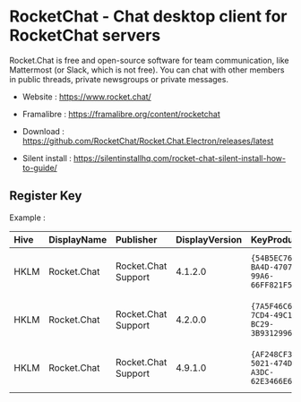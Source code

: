 # RocketChat - Chat desktop client for RocketChat servers

Rocket.Chat is free and open-source software for team communication, like Mattermost
(or Slack, which is not free). You can chat with other members in public
threads, private newsgroups or private messages.

* Website : https://www.rocket.chat/
* Framalibre : https://framalibre.org/content/rocketchat

* Download : https://github.com/RocketChat/Rocket.Chat.Electron/releases/latest
* Silent install : https://silentinstallhq.com/rocket-chat-silent-install-how-to-guide/


## Register Key

Example :

 | Hive | DisplayName | Publisher | DisplayVersion | KeyProduct | UninstallExe |
 |:---- |:----------- |:--------- |:-------------- |:---------- |:------------ |
 | HKLM | Rocket.Chat | Rocket.Chat Support | 4.1.2.0 | `{54B5EC76-BA4D-4707-99A6-66FF821F5410}` | `MsiExec.exe /I{54B5EC76-BA4D-4707-99A6-66FF821F5410}` |
 | HKLM | Rocket.Chat | Rocket.Chat Support | 4.2.0.0 | `{7A5F46C6-7CD4-49C1-BC29-3B9312996E88}` | `MsiExec.exe /I{7A5F46C6-7CD4-49C1-BC29-3B9312996E88}` |
 | HKLM | Rocket.Chat | Rocket.Chat Support | 4.9.1.0 | `{AF248CF3-5021-474D-A3DC-62E3466E6312}` | `MsiExec.exe /I{AF248CF3-5021-474D-A3DC-62E3466E6312}` |
